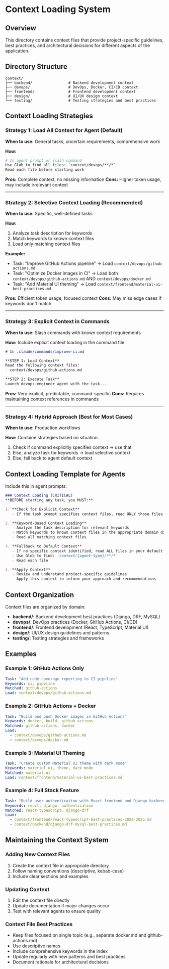# Context Loading System

## Overview

This directory contains context files that provide project-specific guidelines, best practices, and architectural decisions for different aspects of the application.

## Directory Structure

```
context/
├── backend/                # Backend development context
├── devops/                 # DevOps, Docker, CI/CD context
├── frontend/               # Frontend development context
├── design/                 # UI/UX design context
└── testing/                # Testing strategies and best practices
```

## Context Loading Strategies

### Strategy 1: Load All Context for Agent (Default)
**When to use:** General tasks, uncertain requirements, comprehensive work

**How:**
```bash
# In agent prompt or slash command
Use Glob to find all files: `context/devops/**/*`
Read each file before starting work
```

**Pros:** Complete context, no missing information
**Cons:** Higher token usage, may include irrelevant context

---

### Strategy 2: Selective Context Loading (Recommended)
**When to use:** Specific, well-defined tasks

**How:**
1. Analyze task description for keywords
2. Match keywords to known context files
3. Load only matching context files

**Example:**
- Task: "Improve GitHub Actions pipeline" → Load `context/devops/github-actions.md`
- Task: "Optimize Docker images in CI" → Load both `context/devops/github-actions.md` AND `context/devops/docker.md`
- Task: "Add Material UI theming" → Load `context/frontend/material-ui-best-practices.md`

**Pros:** Efficient token usage, focused context
**Cons:** May miss edge cases if keywords don't match

---

### Strategy 3: Explicit Context in Commands
**When to use:** Slash commands with known context requirements

**How:**
Include explicit context loading in the command file:

```markdown
# In .claude/commands/improve-ci.md

**STEP 1: Load Context**
Read the following context files:
- context/devops/github-actions.md

**STEP 2: Execute Task**
Launch devops-engineer agent with the task...
```

**Pros:** Very explicit, predictable, command-specific
**Cons:** Requires maintaining context references in commands

---

### Strategy 4: Hybrid Approach (Best for Most Cases)
**When to use:** Production workflows

**How:**
Combine strategies based on situation:
1. Check if command explicitly specifies context → use that
2. Else, analyze task for keywords → load selective context
3. Else, fall back to agent default context

## Context Loading Template for Agents

Include this in agent prompts:

```markdown
### Context Loading (CRITICAL)
**BEFORE starting any task, you MUST:**

1. **Check for Explicit Context**
   - If the task prompt specifies context files, read ONLY those files

2. **Keyword-Based Context Loading**
   - Analyze the task description for relevant keywords
   - Match keywords to known context files in the appropriate domain directory
   - Read all matching context files

3. **Fallback to Default Context**
   - If no specific context identified, read ALL files in your default directory
   - Use Glob to find: `context/{agent-type}/**/*`
   - Read each file

4. **Apply Context**
   - Review and understand project-specific guidelines
   - Apply this context to inform your approach and recommendations
```

## Context Organization

Context files are organized by domain:
- **backend/**: Backend development best practices (Django, DRF, MySQL)
- **devops/**: DevOps practices (Docker, GitHub Actions, CI/CD)
- **frontend/**: Frontend development (React, TypeScript, Material UI)
- **design/**: UI/UX design guidelines and patterns
- **testing/**: Testing strategies and frameworks

## Examples

### Example 1: GitHub Actions Only
```yaml
Task: "Add code coverage reporting to CI pipeline"
Keywords: ci, pipeline
Matched: github-actions
Load: context/devops/github-actions.md
```

### Example 2: GitHub Actions + Docker
```yaml
Task: "Build and push Docker images in GitHub Actions"
Keywords: docker, build, github actions
Matched: github-actions, docker
Load:
  - context/devops/github-actions.md
  - context/devops/docker.md
```

### Example 3: Material UI Theming
```yaml
Task: "Create custom Material UI theme with dark mode"
Keywords: material ui, theme, dark mode
Matched: material-ui
Load: context/frontend/material-ui-best-practices.md
```

### Example 4: Full Stack Feature
```yaml
Task: "Build user authentication with React frontend and Django backend"
Keywords: react, django, authentication
Matched: react-typescript, django-drf
Load:
  - context/frontend/react-typescript-best-practices-2024-2025.md
  - context/backend/django-drf-mysql-best-practices.md
```

## Maintaining the Context System

### Adding New Context Files
1. Create the context file in appropriate directory
2. Follow naming conventions (descriptive, kebab-case)
3. Include clear sections and examples

### Updating Context
1. Edit the context file directly
2. Update documentation if major changes occur
3. Test with relevant agents to ensure quality

### Context File Best Practices
- Keep files focused on single topic (e.g., separate docker.md and github-actions.md)
- Use descriptive names
- Include comprehensive keywords in the index
- Update regularly with new patterns and best practices
- Document rationale for architectural decisions
